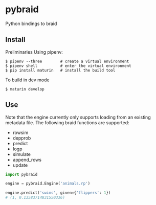 # pybraid

Python bindings to braid

## Install

Preliminaries Using pipenv:

```console
$ pipenv --three        # create a virtual environment
$ pipenv shell          # enter the virtual environment
$ pip install maturin   # install the build tool
```

To build in dev mode

```console
$ maturin develop
```

## Use

Note that the engine currently only supports loading from an existing metadata
file. The following braid functions are supported:

- rowsim
- depprob
- predict
- logp
- simulate
- append_rows
- update

```python
import pybraid

engine = pybraid.Engine('animals.rp')

engine.predict('swims', given={'flippers': 1})
# (1, 0.13583714831550336)
```
